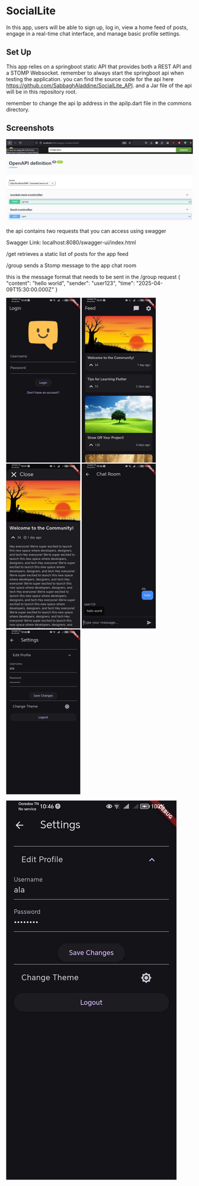 
# SocialLite

In this app, users will be able to sign up, log in, view a home feed of posts, engage in a
real-time chat interface, and manage basic profile settings.


## Set Up

This app relies on a springboot static API that provides both a REST API and a STOMP Websocket.
remember to always start the springboot api when testing the application.
you can find the source code for the api here 
https://github.com/SabbaghAladdine/SocialLite_API.
and a Jar file of the api will be in this repository root.

remember to change the api Ip address in the apiIp.dart file in the commons directory.
## Screenshots

![API Screenshot](https://github.com/SabbaghAladdine/SociaLite/blob/main/ScreenShots/swagger.png)

the api contains two requests that you can access using swagger

Swagger Link: localhost:8080/swagger-ui/index.html

/get retrieves a static list of posts for the app feed

/group sends a Stomp message to the app chat room 

this is the message format that needs to be sent in the /group request 
{   "content": "hello world",   "sender": "user123",   "time": "2025-04-09T15:30:00.000Z" }

<img src="https://raw.githubusercontent.com/SabbaghAladdine/SociaLite/refs/heads/main/ScreenShots/login.jpg" width="200" title="Login Screenshot" alt="Login Screenshot"/>

<img src="https://raw.githubusercontent.com/SabbaghAladdine/SociaLite/refs/heads/main/ScreenShots/feed.jpg" width="200" title="Feed Screenshot" alt="Feed Screenshot"/>

<img src="https://raw.githubusercontent.com/SabbaghAladdine/SociaLite/refs/heads/main/ScreenShots/Post.jpg" width="200" title="Post Screenshot" alt="Post Screenshot"/>

<img src="https://raw.githubusercontent.com/SabbaghAladdine/SociaLite/refs/heads/main/ScreenShots/chatRoom.jpg" width="200" title="Chat Screenshot" alt="Chat Screenshot"/>

<img src="https://raw.githubusercontent.com/SabbaghAladdine/SociaLite/refs/heads/main/ScreenShots/settings.jpg" width="200" title="Settings Screenshot" alt="Settings Screenshot"/>

![Settings Screenshot](https://raw.githubusercontent.com/SabbaghAladdine/SociaLite/refs/heads/main/ScreenShots/settings.jpg)